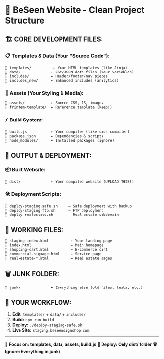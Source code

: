# 🎯 BeSeen Website - Clean Project Structure

## 🏗️ **CORE DEVELOPMENT FILES:**

### **📋 Templates & Data (Your "Source Code"):**
```
📁 templates/          ← Your HTML templates (like Jinja)
📁 data/              ← CSV/JSON data files (your variables)  
📁 includes/          ← Header/footer/nav pieces
📁 includes_new/      ← Enhanced includes (analytics)
```

### **🎨 Assets (Your Styling & Media):**
```
📁 assets/            ← Source CSS, JS, images
📁 frintem-template/  ← Reference template (keep!)
```

### **⚡ Build System:**
```
📄 build.js           ← Your compiler (like sass compiler)
📄 package.json       ← Dependencies & scripts
📁 node_modules/      ← Installed packages (ignore)
```

## 🚀 **OUTPUT & DEPLOYMENT:**

### **📦 Built Website:**
```
📁 dist/              ← Your compiled website (UPLOAD THIS!)
```

### **🛠️ Deployment Scripts:**
```
📄 deploy-staging-safe.sh     ← Safe deployment with backup
📄 deploy-staging-ftp.sh      ← FTP deployment  
📄 deploy-realestate.sh       ← Real estate subdomain
```

## 📝 **WORKING FILES:**
```
📄 staging-index.html          ← Your landing page
📄 index.html                  ← Main homepage
📄 shopping-cart.html          ← E-commerce cart
📄 commercial-signage.html     ← Service page
📄 real-estate-*.html          ← Real estate pages
```

## 🗑️ **JUNK FOLDER:**
```
📁 junk/              ← Everything else (old files, tests, etc.)
```

## 🔄 **YOUR WORKFLOW:**

1. **Edit:** `templates/` + `data/` + `includes/`
2. **Build:** `npm run build` 
3. **Deploy:** `./deploy-staging-safe.sh`
4. **Live Site:** `staging.beseensignshop.com`

---

**🎯 Focus on: templates, data, assets, build.js**
**🚀 Deploy: Only dist/ folder**
**🗑️ Ignore: Everything in junk/** 